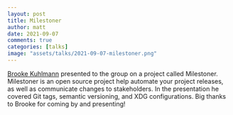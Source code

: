 ```yaml
---
layout: post
title: Milestoner
author: matt
date: 2021-09-07
comments: true
categories: [talks]
image: "assets/talks/2021-09-07-milestoner.png"
---
```


[Brooke Kuhlmann](https://www.alchemists.io/team/brooke_kuhlmann) presented to the group on a project called Milestoner. Milestoner is an open source project help automate your project releases, as well as communicate changes to stakeholders. In the presentation he covered Git tags, semantic versioning, and XDG configurations. Big thanks to Brooke for coming by and presenting!
